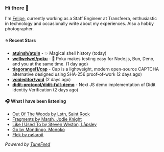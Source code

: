 ### Hi there 👋

I'm [Felipe](https://felipevm.com), currently working as a Staff Engineer at Transfeera, enthusiastic in technology and occasionally write about my experiences. Also a hobby photographer.

#### ⭐ Recent Stars
- **[atuinsh/atuin](https://github.com/atuinsh/atuin)** - ✨ Magical shell history (today)
- **[wellwelwel/poku](https://github.com/wellwelwel/poku)** - 🐷 Poku makes testing easy for Node.js, Bun, Deno, and you at the same time. (1 day ago)
- **[tiagorangel1/cap](https://github.com/tiagorangel1/cap)** - Cap is a lightweight, modern open-source CAPTCHA alternative designed using SHA-256 proof-of-work (2 days ago)
- **[voideditor/void](https://github.com/voideditor/void)** (2 days ago)
- **[didit-protocol/didit-full-demo](https://github.com/didit-protocol/didit-full-demo)** - Next JS demo implementation of Didit Identity Verification (2 days ago)

#### 🎧 What I have been listening
- [Out Of The Woods by Lstn, Saint Rock](https://open.spotify.com/track/4kXibedUZqFewRsRQGzxjh)
- [Fragments by Marsh, Jodie Knight](https://open.spotify.com/track/4HKlwvhCbzpbQxs5SVKSKh)
- [Like I Used To by Steven Weston, Låpsley](https://open.spotify.com/track/2L9M3x9RTHoJ313ajYr0dg)
- [Go by Mondingo, Monoko](https://open.spotify.com/track/3TjfLlWgtEvsrKAvOeyIHT)
- [Flek by pølaroit](https://open.spotify.com/track/37MvOmyPdgyeWOymDgor3O)

_Powered by [TuneFeed](https://tunefeed.app?ref=github.com)_
